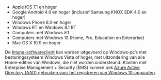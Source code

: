 
  - Apple iOS 7.1 en hoger
  - Google Android 4.0 en hoger (inclusief Samsung KNOX SDK 4.0 en hoger)
  - Windows Phone 8.0 en hoger
  - Windows RT en Windows 8.1 RT
  - Computers met Windows 8.1
  - Computers met Windows 10 (Home, Pro, Education en Enterprise)
  - Mac OS X 10.9 en hoger

De [Intune-softwareclient](/intune/deploy-use/manage-windows-pcs-with-microsoft-intune) kan worden uitgevoerd op Windows-pc’s met besturingssysteem Windows Vista of hoger, met uitzondering van alle Home-edities van Windows, die niet worden ondersteund.  Klanten met Enterprise Management + Security (EMS) kunnen ook [Azure Active Directory (AAD) gebruiken voor het registreren van Windows 10-apparaten](set-up-windows-device-management-with-microsoft-intune.md#azure-active-directory-enrollment).


<!--HONumber=Sep16_HO2-->


